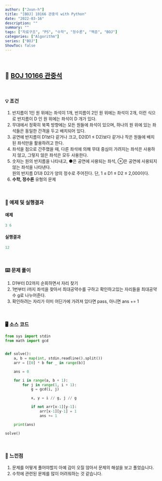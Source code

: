 ```yaml
---
author: ["Jxun-h"]
title: "[BOJ] 10166 관중석 with Python"
date: "2022-03-16"
description: ""
summary: ""
tags: ["자료구조", "PS", "수학", "정수론", "백준", "BOJ"]
categories: ["Algorithm"]
series: ["BOJ"]
ShowToc: false
---
```


<br>

## 📌 <a href="https://www.acmicpc.net/problem/10166" target="_blank">BOJ 10166 관중석</a>

<br>

### 💡 조건

1.  반지름이 1인 원 위에는 좌석이 1개, 반지름이 2인 원 위에는 좌석이 2개, 이런 식으로 반지름이 D 인 원 위에는 좌석이 D 개가 있다.
2.  무대에서 정확히 북쪽 방향에는 모든 원들에 좌석이 있으며, 하나의 원 위에 있는 좌석들은 동일한 간격을 두고 배치되어 있다.
3.  공연에 반지름이 D1보다 같거나 크고, D2(D1 ≤ D2)보다 같거나 작은 원들에 배치된 좌석만을 활용하려고 한다.
4.  좌석을 점으로 간주했을 때, 다른 좌석에 의해 무대 중심이 가려지는 좌석은 사용하지 않고, 그렇지 않은 좌석은 모두 사용한다.
5.  숫자는 원의 반지름을 나타내고, ●은 공연에 사용되는 좌석, ⊗은 공연에 사용되지 않는 좌석을 나타낸다.  
    원의 반지름 D1과 D2가 양의 정수로 주어진다. 단, 1 ≤ D1 ≤ D2 ≤ 2,000이다.
6.  **수학, 정수론** 유형의 문제

<br>

### 🔖 예제 및 실행결과

#### 예제

```py
3 6
```

#### 실행결과

```py
12
```

<br>

### ⌨️ 문제 풀이

1.  D1부터 D2까지 순회하면서 자리 찾기
2.  1번부터 i까지 좌석을 찾아서 최대공약수를 구하고 확인하고있는 자리들을 최대공약수 g로 나누어준다.
3.  확인하려는 자리가 이미 어딘가에 가려져 있다면 pass, 아니면 ans += 1

<br>

### 🖥 소스 코드

```py
from sys import stdin
from math import gcd


def solve():
    a, b = map(int, stdin.readline().split())
    arr = [[0] * b for _ in range(b)]

    ans = 0

    for i in range(a, b + 1):
        for j in range(1, i + 1):
            g = gcd(i, j)

            x, y = i // g, j // g

            if not arr[x-1][y-1]:
                arr[x-1][y-1] = 1
                ans += 1

    print(ans)

solve()
```

<br>

### 💾 느낀점

1.  문제를 어떻게 풀어야할지 아예 감이 오질 않아서 문제의 해설을 보고 풀었습니다.
2.  수학에 관련된 문제를 많이 어려워하는 것 같습니다.